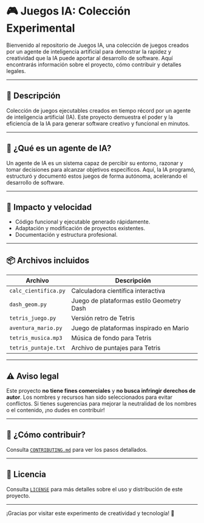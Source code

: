 # 🎮 Juegos IA: Colección Experimental

Bienvenido al repositorio de Juegos IA, una colección de juegos creados por un agente de inteligencia artificial para demostrar la rapidez y creatividad que la IA puede aportar al desarrollo de software. Aquí encontrarás información sobre el proyecto, cómo contribuir y detalles legales.

---

## 📢 Descripción
Colección de juegos ejecutables creados en tiempo récord por un agente de inteligencia artificial (IA). Este proyecto demuestra el poder y la eficiencia de la IA para generar software creativo y funcional en minutos.

---

## 🤖 ¿Qué es un agente de IA?
Un agente de IA es un sistema capaz de percibir su entorno, razonar y tomar decisiones para alcanzar objetivos específicos. Aquí, la IA programó, estructuró y documentó estos juegos de forma autónoma, acelerando el desarrollo de software.

---

## 🚀 Impacto y velocidad
- Código funcional y ejecutable generado rápidamente.
- Adaptación y modificación de proyectos existentes.
- Documentación y estructura profesional.

---

## 📦 Archivos incluidos
| Archivo                | Descripción                                 |
|------------------------|---------------------------------------------|
| `calc_cientifica.py`   | Calculadora científica interactiva           |
| `dash_geom.py`         | Juego de plataformas estilo Geometry Dash    |
| `tetris_juego.py`      | Versión retro de Tetris                     |
| `aventura_mario.py`    | Juego de plataformas inspirado en Mario      |
| `tetris_musica.mp3`    | Música de fondo para Tetris                  |
| `tetris_puntaje.txt`   | Archivo de puntajes para Tetris              |

---

## ⚠️ Aviso legal
Este proyecto **no tiene fines comerciales** y **no busca infringir derechos de autor**. Los nombres y recursos han sido seleccionados para evitar conflictos. Si tienes sugerencias para mejorar la neutralidad de los nombres o el contenido, ¡no dudes en contribuir!

---

## 📝 ¿Cómo contribuir?
Consulta [`CONTRIBUTING.md`](CONTRIBUTING.md) para ver los pasos detallados.

---

## 📄 Licencia
Consulta [`LICENSE`](LICENSE) para más detalles sobre el uso y distribución de este proyecto.

---

¡Gracias por visitar este experimento de creatividad y tecnología! 🚀
